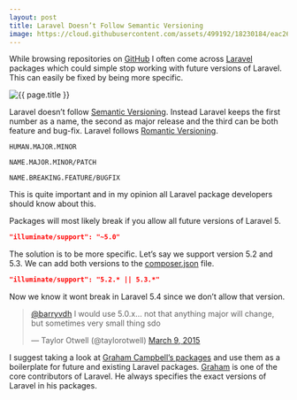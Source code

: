 ```yaml
---
layout: post
title: Laravel Doesn’t Follow Semantic Versioning
image: https://cloud.githubusercontent.com/assets/499192/18230184/eac26a7c-7293-11e6-9c36-4f95288dc4a0.jpeg
---
```


While browsing repositories on [GitHub](https://github.com/) I often come across [Laravel](https://laravel.com/) packages which could simple stop working with future versions of Laravel. This can easily be fixed by being more specific.


![{{ page.title }}](https://cloud.githubusercontent.com/assets/499192/18230184/eac26a7c-7293-11e6-9c36-4f95288dc4a0.jpeg)

Laravel doesn’t follow [Semantic Versioning](http://semver.org/). Instead Laravel keeps the first number as a name, the second as major release and the third can be both feature and bug-fix. Laravel follows [Romantic Versioning](http://blog.legacyteam.info/2015/12/romver-romantic-versioning/).

```
HUMAN.MAJOR.MINOR

NAME.MAJOR.MINOR/PATCH

NAME.BREAKING.FEATURE/BUGFIX
```

This is quite important and in my opinion all Laravel package developers should know about this.

Packages will most likely break if you allow all future versions of Laravel 5.

```json
"illuminate/support": "~5.0"
```

The solution is to be more specific. Let’s say we support version 5.2 and 5.3. We can add both versions to the [composer.json](https://getcomposer.org/) file.

```json
"illuminate/support": "5.2.* || 5.3.*"
```

Now we know it wont break in Laravel 5.4 since we don’t allow that version.

<blockquote class="twitter-tweet" data-conversation="none" data-lang="en"><p lang="en" dir="ltr"><a href="https://twitter.com/barryvdh">@barryvdh</a> I would use 5.0.x… not that anything major will change, but sometimes very small thing sdo</p>&mdash; Taylor Otwell (@taylorotwell) <a href="https://twitter.com/taylorotwell/status/574942568619757568">March 9, 2015</a></blockquote>
<script async src="https://platform.twitter.com/widgets.js" charset="utf-8"></script>

I suggest taking a look at [Graham Campbell’s packages](https://github.com/search?utf8=%E2%9C%93&q=user%3AGrahamCampbell+laravel&type=Repositories&ref=searchresults) and use them as a boilerplate for future and existing Laravel packages. [Graham](https://gjcampbell.co.uk/) is one of the core contributors of Laravel. He always specifies the exact versions of Laravel in his packages.
